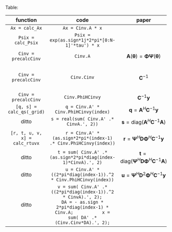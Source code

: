 Table:

|            function            |                                                                          code                                                                          |                                      paper                                       |                        note                         |
| :----------------------------: | :----------------------------------------------------------------------------------------------------------------------------------------------------: | :------------------------------------------------------------------------------: | :-------------------------------------------------: |
|         `Ax = calc_Ax`         |                                                                   `Ax = Cinv.A * x`                                                                    |
|       `Psix = calc_Psix`       |                                                    `Psix = exp(as.sign*1j*2*pi*[0:N-1]'*tau') * x`                                                     |
|      `Cinv = precalcCinv`      |                                                                        `Cinv.A`                                                                        |             $\mathbf{A}(\bm{\theta})=\mathbf{\Phi\Psi}(\bm{\theta})$             |                   Steering matrix                   |
|      `Cinv = precalcCinv`      |                                                                      `Cinv.Cinv`                                                                       |                                $\mathbf{C}^{-1}$                                 | `C = beta*eye(M) + Cinv.A * diag(gamma) * Cinv.A';` |
|      `Cinv = precalcCinv`      |                                                                    `Cinv.PhiHCinvy`                                                                    |                             $\mathbf{C}^{-1}\bm{y}$                              |                  $\mathbf{\Phi=I}$                  |
|   `[q, s] = calc_qs(_grid)`    |                                                         `q = Cinv.A' * Cinv.PhiHCinvy(index)`                                                          |                    $\bm{q}=\mathbf{A}^H\mathbf{C}^{-1}\bm{y}$                    |
|             ditto              |                                                        `s = real(sum( Cinv.A' .* CinvA.', 2))`                                                         |          $\bm{s}=\mathrm{diag}(\mathbf{A}^H\mathbf{C}^{-1}\mathbf{A})$           |
| `[r, t, u, v, x] = calc_rtuvx` |                                           `r = Cinv.A' * (as.sign*2*pi*(index-1) .* Cinv.PhiHCinvy(index))`                                            |          $\bm{r}=\mathbf{\Psi}^H\mathbf{D\Phi}^H\mathbf{C}^{-1}\bm{y}$           |     $\mathbf{D}=diag(0,2\pi,\cdots,(N-1)2\pi)$      |
|             ditto              |                                             `t = sum( Cinv.A' .* (as.sign*2*pi*diag(index-1)*CinvA).', 2)`                                             | $\bm{t}=\mathrm{diag}(\mathbf{\Psi}^H\mathbf{D\Phi}^H\mathbf{C}^{-1}\mathbf{A})$ |
|             ditto              |                                           `u = Cinv.A' * ((2*pi*diag(index-1)).^2 * Cinv.PhiHCinvy(index))`                                            |     $\bm{u}=\mathbf{\Psi}^H\mathbf{D}^2\mathbf{\Phi}^H\mathbf{C}^{-1}\bm{y}$     |
|             ditto              | `v = sum( Cinv.A' .* ((2*pi*diag(index-1)).^2 * CinvA).', 2);			DA = - as.sign * 2*pi*diag(index-1) * Cinv.A;			x = sum( DA' .* (Cinv.Cinv*DA).', 2);` |